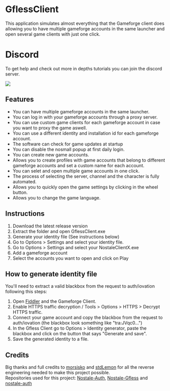 # GflessClient

This application simulates almost everything that the Gameforge client does allowing you to have multiple gameforge accounts in the same launcher and open several game clients with just one click.

# Discord

To get help and check out more in depths tutorials you can join the discord server.

[<img src="https://discord.com/api/guilds/1339601581049647136/widget.png?style=banner2">](https://discord.gg/AVs6g3myx3)

## Features

* You can have multiple gameforge accounts in the same launcher.
* You can log in with your gameforge accounts through a proxy server.
* You can use custom game clients for each gameforge account in case you want to proxy the game aswell.
* You can use a different identity and installation id for each gameforge account.
* The software can check for game updates at startup
* You can disable the nosmall popup at first daily login.
* You can create new game accounts.
* Allows you to create profiles with game accounts that belong to different gameforge accounts and set a custom name for each account.
* You can selet and open multiple game accounts in one click.
* The process of selecting the server, channel and the character is fully automated.
* Allows you to quickly open the game settings by clicking in the wheel button.
* Allows you to change the game language.

## Instructions

1. Download the latest release version
2. Extract the folder and open GflessClient.exe
3. Generate your identity file (See instructions below)
4. Go to Options > Settings and select your identity file.
5. Go to Options > Settings and select your NostaleClientX.exe
6. Add a gameforge account
7. Select the accounts you want to open and click on Play

## How to generate identity file

You'll need to extract a valid blackbox from the request to auth/iovation following this steps:

1. Open [Fiddler](https://www.telerik.com/download/fiddler-b) and the Gameforge Client.
2. Enable HTTPS traffic decryption / Tools > Options > HTTPS > Decrypt HTTPS traffic.
3. Connect your game account and copy the blackbox from the request to auth/iovation (the blackbox look something like "tra:JVqc0...")
4. In the Gfless Client go to Options > Identity generator, paste the blackbox and click on the button that says "Generate and save".
5. Save the generated identity to a file.

## Credits

Big thanks and full credits to [morsisko](https://github.com/morsisko) and [stdLemon](https://github.com/stdLemon) for all the reverse engineering needed to make this project possible.<br>
Repositories used for this project: [Nostale-Auth](https://github.com/morsisko/NosTale-Auth), [Nostale-Gfless](https://github.com/morsisko/NosTale-Gfless) and [nostale-auth](https://github.com/stdLemon/nostale-auth)
